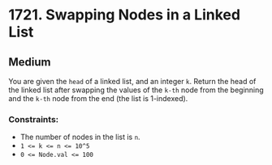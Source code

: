 # 1721. Swapping Nodes in a Linked List

## Medium

You are given the `head` of a linked list, and an integer `k`. Return the head of the linked list after swapping the
values of the `k-th` node from the beginning and the `k-th` node from the end (the list is 1-indexed).

### Constraints:

- The number of nodes in the list is `n`.
- `1 <= k <= n <= 10^5`
- `0 <= Node.val <= 100`
